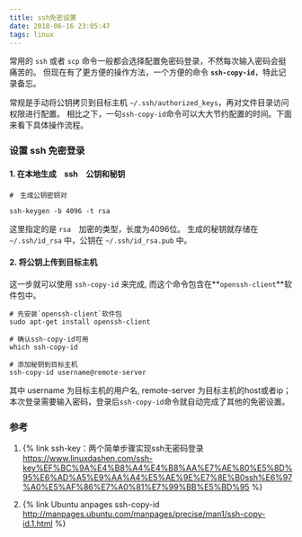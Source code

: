 ```yaml
---
title: ssh免密设置
date: 2018-06-16 23:05:47
tags: linux
---
```


常用的 `ssh` 或者 `scp` 命令一般都会选择配置免密码登录，不然每次输入密码会挺痛苦的。
但现在有了更方便的操作方法，一个方便的命令 **`ssh-copy-id`**，特此记录备忘。

<!--more-->

常规是手动将公钥拷贝到目标主机 `~/.ssh/authorized_keys`，再对文件目录访问权限进行配置。
相比之下，一句`ssh-copy-id`命令可以大大节约配置的时间。下面来看下具体操作流程。

### 设置 ssh 免密登录

#### 1. 在本地生成　ssh　公钥和秘钥


```
#　生成公钥密钥对

ssh-keygen -b 4096 -t rsa

```

这里指定的是 `rsa`　加密的类型，长度为4096位。
生成的秘钥就存储在 `~/.ssh/id_rsa` 中，公钥在 `~/.ssh/id_rsa.pub` 中。


#### 2. 将公钥上传到目标主机

这一步就可以使用 `ssh-copy-id` 来完成, 而这个命令包含在**`openssh-client`**软件包中。


```shell
# 先安装`openssh-client`软件包
sudo apt-get install openssh-client

# 确认ssh-copy-id可用
which ssh-copy-id

# 添加秘钥到目标主机
ssh-copy-id username@remote-server
```

其中 username 为目标主机的用户名, remote-server 为目标主机的host或者ip；
本次登录需要输入密码，登录后`ssh-copy-id`命令就自动完成了其他的免密设置。


### 参考


1. {% link ssh-key：两个简单步骤实现ssh无密码登录 https://www.linuxdashen.com/ssh-key%EF%BC%9A%E4%B8%A4%E4%B8%AA%E7%AE%80%E5%8D%95%E6%AD%A5%E9%AA%A4%E5%AE%9E%E7%8E%B0ssh%E6%97%A0%E5%AF%86%E7%A0%81%E7%99%BB%E5%BD%95 %}

2. {% link Ubuntu anpages ssh-copy-id http://manpages.ubuntu.com/manpages/precise/man1/ssh-copy-id.1.html %}
